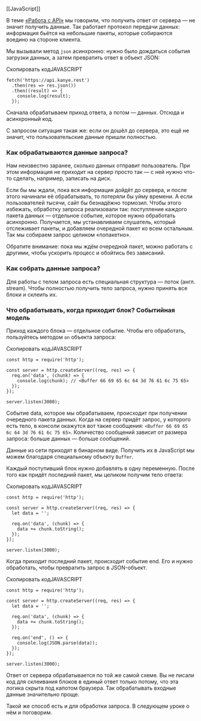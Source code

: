 [[JavaScript]]

В теме [«Работа с API»](https://praktikum.yandex.ru/trainer/web/lesson/e591cdbc-f411-4447-85a7-00d745529f2b) мы говорили, что получить ответ от сервера — не значит получить данные. Так работает протокол передачи данных: информация бьётся на небольшие пакеты, которые собираются воедино на стороне клиента.

Мы вызывали метод `json` асинхронно: нужно было дождаться события загрузки данных, а затем превратить ответ в объект JSON:

Скопировать кодJAVASCRIPT

```
fetch('https://api.kanye.rest')
  .then(res => res.json())
  .then((result) => {
    console.log(result);
  }); 
```

Сначала обрабатываем приход ответа, а потом — данных. Отсюда и асинхронный код.

С запросом ситуация такая же: если он дошёл до сервера, это ещё не значит, что пользовательские данные пришли полностью.

### Как обрабатываются данные запроса?

Нам неизвестно заранее, сколько данных отправит пользователь. При этом информация не приходит на сервер просто так — с ней нужно что-то сделать, например, записать на диск.

Если бы мы ждали, пока вся информация дойдёт до сервера, и после этого начинали её обрабатывать, то потеряли бы уйму времени. А если пользователей тысячи, сайт бы безнадёжно тормозил. Чтобы этого избежать, обработку запроса реализовали так: поступление каждого пакета данных — отдельное событие, которое нужно обработать асинхронно. Получается, мы устанавливаем слушатель, который отслеживает пакеты, и добавляем очередной пакет ко всем остальным. Так мы собираем запрос целиком «попакетно».

Обратите внимание: пока мы ждём очередной пакет, можно работать с другими, чтобы ускорить процесс и обойтись без зависаний.

### Как собрать данные запроса?

Для работы с телом запроса есть специальная структура — поток (англ. stream). Чтобы полностью получить тело запроса, нужно принять все блоки и склеить их.

### Что обрабатывать, когда приходит блок? Событийная модель

Приход каждого блока — отдельное событие. Чтобы его обработать, пользуйтесь методом `on` объекта запроса:

Скопировать кодJAVASCRIPT

```
const http = require('http');

const server = http.createServer((req, res) => {
  req.on('data', (chunk) => {
    console.log(chunk); // <Buffer 66 69 65 6c 64 3d 76 61 6c 75 65>
  });
});

server.listen(3000); 
```

Событие data, которое мы обрабатываем, происходит при получении очередного пакета данных. Когда на сервер придёт запрос, у которого есть тело, в консоли окажутся вот такие сообщения: `<Buffer 66 69 65 6c 64 3d 76 61 6c 75 65>`. Количество сообщений зависит от размера запроса: больше данных — больше сообщений.

Данные из сети приходят в бинарном виде. Получить их в JavaScript мы можем благодаря специальному объекту `Buffer`.

Каждый поступивший блок нужно добавлять в одну переменную. После того как придёт последний пакет, мы целиком получим тело ответа:

Скопировать кодJAVASCRIPT

```
const http = require('http');

const server = http.createServer((req, res) => {
  let data = '';

  req.on('data', (chunk) => {
    data += chunk.toString();
  });
});

server.listen(3000); 
```

Когда приходит последний пакет, происходит событие end. Его и нужно обработать, чтобы превратить запрос в JSON-объект.

Скопировать кодJAVASCRIPT

```
const http = require('http');

const server = http.createServer((req, res) => {
  let data = '';

  req.on('data', (chunk) => {
    data += chunk.toString();
  });

  req.on('end', () => {
    console.log(JSON.parse(data));
  });
});

server.listen(3000); 
```

Ответ от сервера обрабатывается по той же самой схеме. Вы не писали код для склеивания блоков в единый ответ только потому, что эта логика скрыта под капотом браузера. Так обрабатывать входные данные значительно проще.

Такой же способ есть и для обработки запроса. В следующем уроке о нём и поговорим.